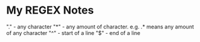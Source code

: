 # My REGEX Notes
"." - any character
"\*" - any amount of character. e.g. .* means any amount of any character
"^" - start of a line
"$" - end of a line
